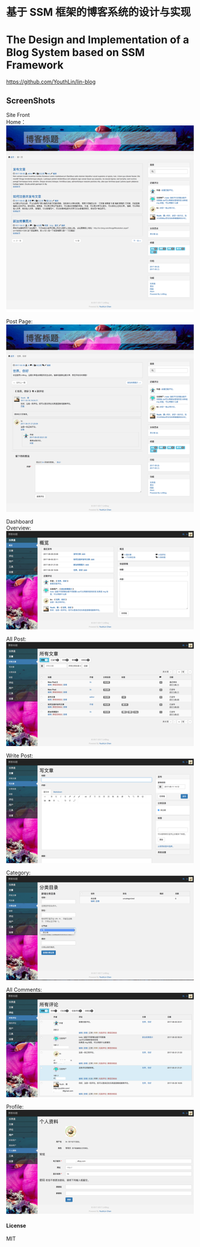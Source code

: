 # 基于 SSM 框架的博客系统的设计与实现
# The Design and Implementation of a Blog System based on SSM Framework

https://github.com/YouthLin/lin-blog

## ScreenShots
Site Front  
Home：  
![Home](screenshots/Home.png)

Post Page:  
![Post Page](screenshots/Post.png)


Dashboard  
Overview:  
![Overview](screenshots/Overview.png)

All Post:  
![Posts](screenshots/AllPost.png)

Write Post:  
![Write Post](screenshots/WritePost.png)

Category:  
![Category](screenshots/Category.png)

All Comments:  
![Comments](screenshots/AllComments.png)

Profile:  
![Profile](screenshots/Profile.png)




#### License
MIT
